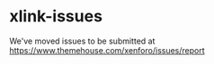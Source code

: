 # xlink-issues

We've moved issues to be submitted at https://www.themehouse.com/xenforo/issues/report
